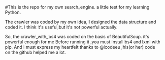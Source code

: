 #This is the repo for my own search_engine. a little test for my learning Python.

The crawler was coded by my own idea, I designed the data structure and coded it.
I think it's useful,but it's not powerful actually.

So, the crawler_with_bs4  was coded on the basis of BeautifulSoup. it's powerful enough for me
Before running it ,you must install bs4 and lxml  with pip.
And I must express my heartfelt thanks to @icodeeu ,his(or her) code on the github helped me a lot.

